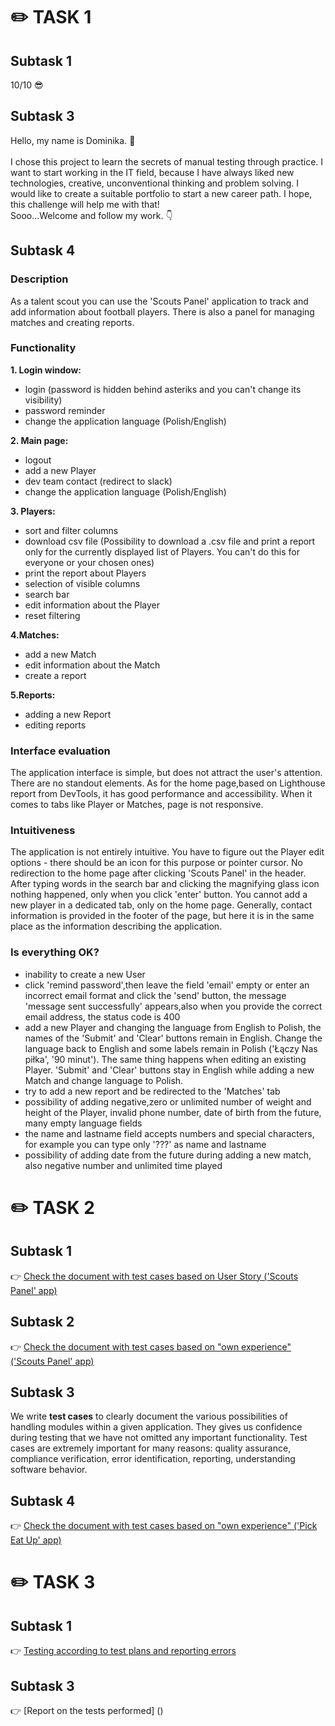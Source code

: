 # :pencil2: TASK 1 
## Subtask 1
10/10 :sunglasses:
## Subtask 3
Hello, my name is Dominika. :wave:\
\
I chose this project to learn the secrets of manual testing through practice. I want to start working in the IT field, because I have always liked new technologies, creative, unconventional thinking and problem solving.
I would like to create a suitable portfolio to start a new career path. I hope, this challenge will help me with that!\
Sooo...Welcome and follow my work. :point_down:
## Subtask 4
### Description
As a talent scout you can use the 'Scouts Panel' application to track and add information about football players. There is also a panel for managing matches and creating reports.
### Functionality
**1. Login window:**
- login (password is hidden behind asteriks and you can't change its visibility)
- password reminder
- change the application language (Polish/English)
  
**2. Main page:**
- logout
- add a new Player
- dev team contact (redirect to slack)
- change the application language (Polish/English)

**3. Players:**
- sort and filter columns
- download csv file (Possibility to download a .csv file and print a report only for the currently displayed list of Players. You can't do this for everyone or your chosen ones)
- print the report about Players
- selection of visible columns
- search bar
- edit information about the Player
- reset filtering

**4.Matches:**
- add a new Match
- edit information about the Match
- create a report

**5.Reports:**
- adding a new Report
- editing reports

### Interface evaluation
The application interface is simple, but does not attract the user's attention. There are no standout elements. As for the home page,based on Lighthouse report from DevTools, it has good performance and accessibility. When it comes to tabs like Player or Matches, page is not responsive.

### Intuitiveness
The application is not entirely intuitive. You have to figure out the Player edit options - there should be an icon for this purpose or pointer cursor.
No redirection to the home page after clicking 'Scouts Panel' in the header.
After typing words in the search bar and clicking the magnifying glass icon nothing happened, only when you click 'enter' button.
You cannot add a new player in a dedicated tab, only on the home page.
Generally, contact information is provided in the footer of the page, but here it is in the same place as the information describing the application. 

### Is everything OK?
* inability to create a new User
* click 'remind password',then leave the field 'email' empty or enter an incorrect email format and click the 'send' button, the message 'message sent successfully' appears,also when you provide the correct email address, the status code is 400
* add a new Player and changing the language from English to Polish, the names of the 'Submit' and 'Clear' buttons remain in English. Change the language back to English and some labels remain in Polish ('Łączy Nas piłka', '90 minut'). The same thing happens when editing an existing Player. 'Submit' and 'Clear' buttons stay in English while adding a new Match and change language to Polish.
* try to add a new report and be redirected to the 'Matches' tab
* possibility of adding negative,zero or unlimited number of weight and height of the Player, invalid phone number, date of birth from the future, many empty language fields
* the name and lastname field accepts numbers and special characters, for example you can type only '???' as name and lastname
* possibility of adding date from the future during adding a new match, also negative number and unlimited time played

# :pencil2: TASK 2
## Subtask 1
:point_right: [Check the document with test cases based on User Story ('Scouts Panel' app)](https://docs.google.com/spreadsheets/d/1JGg9uS7v3NDC_WYtkTtfBaefP9C-ARCKsDIYsF6J02U/edit?usp=drive_link)
## Subtask 2
:point_right: [Check the document with test cases based on "own experience" ('Scouts Panel' app)](https://docs.google.com/spreadsheets/d/1nNLI9MonP90easj0mgYLymLPnwAG2i-kftSs5grTijE/edit?usp=drive_link)
## Subtask 3
We write **test cases** to clearly document the various possibilities of handling modules within a given application. They gives us confidence during testing that we have not omitted any important functionality. Test cases are extremely important for many reasons: quality assurance, compliance verification, error identification, reporting, understanding software behavior.
## Subtask 4
:point_right: [Check the document with test cases based on "own experience" ('Pick Eat Up' app)](https://docs.google.com/spreadsheets/d/1yuKN49691dh2n0CElP1xA_3VRpGSM08heX2H4KZnGeg/edit?usp=drive_link)

# :pencil2: TASK 3
## Subtask 1
:point_right: [Testing according to test plans and reporting errors](https://docs.google.com/spreadsheets/d/1C3jmhiCSO1VpqXf9C5msDXclF6IbzSzdcYXTnTI3o4I/edit?usp=drive_link)
## Subtask 3
:point_right: [Report on the tests performed] ()






  
